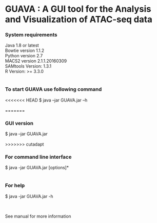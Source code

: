 <h1> GUAVA : A GUI tool for the Analysis and Visualization of ATAC-seq data </h1>


<h3>System requirements</h3>
  Java 1.8 or latest<br/>
  Bowtie version 1.1.2<br/>
  Python version 2.7<br/>
  MACS2 version 2.1.1.20160309<br/>
  SAMtools Version: 1.3.1<br/>
  R Version: >= 3.3.0<br/><br/>

<h3>To start GUAVA use following command</h3>
<<<<<<< HEAD
  $	java –jar GUAVA.jar –h<br/><br/>
=======

<h3>GUI version</h3>
$	java –jar GUAVA.jar <br/><br/>
>>>>>>> cutadapt

<h3>For command line interface</h3>
  $ java -jar GUAVA.jar [options]*<br/><br/>
  
<h3>For help</h3> 
  $ java -jar GUAVA.jar -h<br/><br/><br/>

See manual for more information</h3> <br/>

